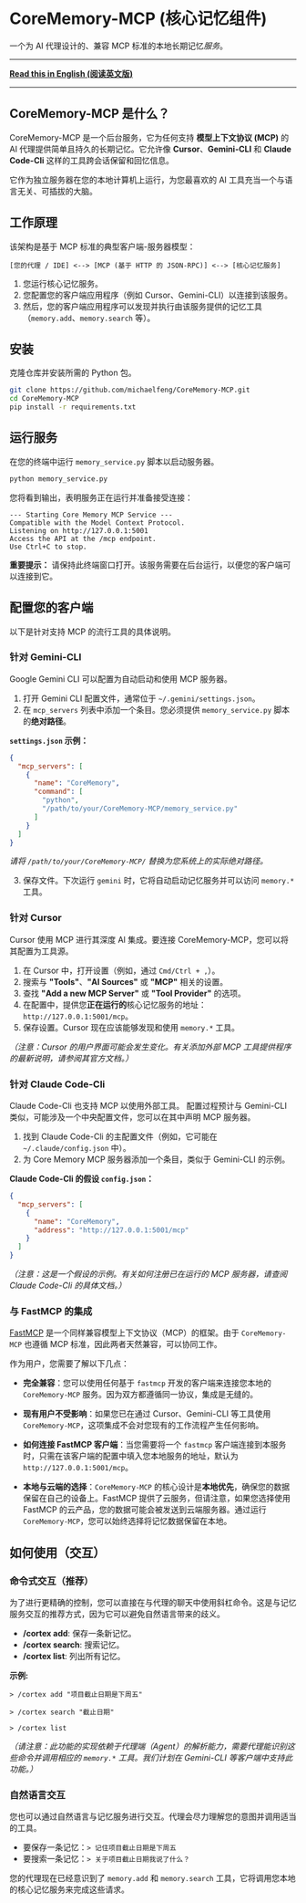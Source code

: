 # CoreMemory-MCP (核心记忆组件)

一个为 AI 代理设计的、兼容 MCP 标准的本地长期记忆*服务*。

---

**[Read this in English (阅读英文版)](README.md)**

---

## CoreMemory-MCP 是什么？

CoreMemory-MCP 是一个后台服务，它为任何支持 **模型上下文协议 (MCP)** 的 AI 代理提供简单且持久的长期记忆。它允许像 **Cursor**、**Gemini-CLI** 和 **Claude Code-Cli** 这样的工具跨会话保留和回忆信息。

它作为独立服务器在您的本地计算机上运行，为您最喜欢的 AI 工具充当一个与语言无关、可插拔的大脑。

## 工作原理

该架构是基于 MCP 标准的典型客户端-服务器模型：

`[您的代理 / IDE] <--> [MCP (基于 HTTP 的 JSON-RPC)] <--> [核心记忆服务]`

1.  您运行核心记忆服务。
2.  您配置您的客户端应用程序（例如 Cursor、Gemini-CLI）以连接到该服务。
3.  然后，您的客户端应用程序可以发现并执行由该服务提供的记忆工具（`memory.add`、`memory.search` 等）。

## 安装

克隆仓库并安装所需的 Python 包。

```bash
git clone https://github.com/michaelfeng/CoreMemory-MCP.git
cd CoreMemory-MCP
pip install -r requirements.txt
```

## 运行服务

在您的终端中运行 `memory_service.py` 脚本以启动服务器。

```bash
python memory_service.py
```

您将看到输出，表明服务正在运行并准备接受连接：
```
--- Starting Core Memory MCP Service ---
Compatible with the Model Context Protocol.
Listening on http://127.0.0.1:5001
Access the API at the /mcp endpoint.
Use Ctrl+C to stop.
```
**重要提示：** 请保持此终端窗口打开。该服务需要在后台运行，以便您的客户端可以连接到它。

## 配置您的客户端

以下是针对支持 MCP 的流行工具的具体说明。

### 针对 Gemini-CLI

Google Gemini CLI 可以配置为自动启动和使用 MCP 服务器。

1.  打开 Gemini CLI 配置文件，通常位于 `~/.gemini/settings.json`。
2.  在 `mcp_servers` 列表中添加一个条目。您必须提供 `memory_service.py` 脚本的**绝对路径**。

**`settings.json` 示例：**
```json
{
  "mcp_servers": [
    {
      "name": "CoreMemory",
      "command": [
        "python",
        "/path/to/your/CoreMemory-MCP/memory_service.py"
      ]
    }
  ]
}
```
*请将 `/path/to/your/CoreMemory-MCP/` 替换为您系统上的实际绝对路径。*

3.  保存文件。下次运行 `gemini` 时，它将自动启动记忆服务并可以访问 `memory.*` 工具。

### 针对 Cursor

Cursor 使用 MCP 进行其深度 AI 集成。要连接 CoreMemory-MCP，您可以将其配置为工具源。

1.  在 Cursor 中，打开设置（例如，通过 `Cmd/Ctrl + ,`）。
2.  搜索与 **"Tools"**、**"AI Sources"** 或 **"MCP"** 相关的设置。
3.  查找 **"Add a new MCP Server"** 或 **"Tool Provider"** 的选项。
4.  在配置中，提供您**正在运行的**核心记忆服务的地址：`http://127.0.0.1:5001/mcp`。
5.  保存设置。Cursor 现在应该能够发现和使用 `memory.*` 工具。

*（注意：Cursor 的用户界面可能会发生变化。有关添加外部 MCP 工具提供程序的最新说明，请参阅其官方文档。）*

### 针对 Claude Code-Cli

Claude Code-Cli 也支持 MCP 以使用外部工具。
配置过程预计与 Gemini-CLI 类似，可能涉及一个中央配置文件，您可以在其中声明 MCP 服务器。

1.  找到 Claude Code-Cli 的主配置文件（例如，它可能在 `~/.claude/config.json` 中）。
2.  为 Core Memory MCP 服务器添加一个条目，类似于 Gemini-CLI 的示例。

**Claude Code-Cli 的假设 `config.json`：**
```json
{
  "mcp_servers": [
    {
      "name": "CoreMemory",
      "address": "http://127.0.0.1:5001/mcp"
    }
  ]
}
```
*（注意：这是一个假设的示例。有关如何注册已在运行的 MCP 服务器，请查阅 Claude Code-Cli 的具体文档。）*

### 与 FastMCP 的集成

[FastMCP](https://gofastmcp.com/) 是一个同样兼容模型上下文协议（MCP）的框架。由于 `CoreMemory-MCP` 也遵循 MCP 标准，因此两者天然兼容，可以协同工作。

作为用户，您需要了解以下几点：

*   **完全兼容**：您可以使用任何基于 `fastmcp` 开发的客户端来连接您本地的 `CoreMemory-MCP` 服务。因为双方都遵循同一协议，集成是无缝的。

*   **现有用户不受影响**：如果您已在通过 Cursor、Gemini-CLI 等工具使用 `CoreMemory-MCP`，这项集成不会对您现有的工作流程产生任何影响。

*   **如何连接 FastMCP 客户端**：当您需要将一个 `fastmcp` 客户端连接到本服务时，只需在该客户端的配置中填入您本地服务的地址，默认为 `http://127.0.0.1:5001/mcp`。

*   **本地与云端的选择**：`CoreMemory-MCP` 的核心设计是**本地优先**，确保您的数据保留在自己的设备上。FastMCP 提供了云服务，但请注意，如果您选择使用 FastMCP 的云产品，您的数据可能会被发送到云端服务器。通过运行 `CoreMemory-MCP`，您可以始终选择将记忆数据保留在本地。

## 如何使用（交互）

### 命令式交互（推荐）

为了进行更精确的控制，您可以直接在与代理的聊天中使用斜杠命令。这是与记忆服务交互的推荐方式，因为它可以避免自然语言带来的歧义。

*   **/cortex add**: 保存一条新记忆。
*   **/cortex search**: 搜索记忆。
*   **/cortex list**: 列出所有记忆。

**示例:**

```
> /cortex add "项目截止日期是下周五"
```

```
> /cortex search "截止日期"
```

```
> /cortex list
```

*（请注意：此功能的实现依赖于代理端（Agent）的解析能力，需要代理能识别这些命令并调用相应的 `memory.*` 工具。我们计划在 Gemini-CLI 等客户端中支持此功能。）*

### 自然语言交互

您也可以通过自然语言与记忆服务进行交互。代理会尽力理解您的意图并调用适当的工具。

-   要保存一条记忆：`> 记住项目截止日期是下周五`
-   要搜索一条记忆：`> 关于项目截止日期我说了什么？`

您的代理现在已经意识到了 `memory.add` 和 `memory.search` 工具，它将调用您本地的核心记忆服务来完成这些请求。